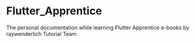 # Flutter_Apprentice
The personal documentation while learning Flutter Apprentice e-books by raywenderlich Tutorial Team
